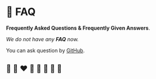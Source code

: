 # 🙋 FAQ

**Frequently Asked Questions & Frequently Given Answers**.

*We do not have any **FAQ** now.*

You can ask question by [GitHub](https://github.com/helvm/helps/issues).

## 🦄 🌈 ❤️ 💛 💚 💙 🤍 🖤
